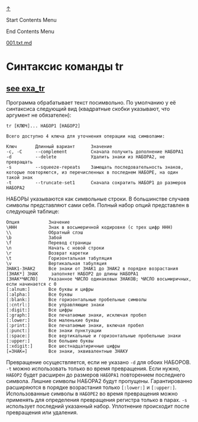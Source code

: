 
<!-- [[__TOC_]] -->

<a name=top></a>
<a class=top-link hide href=#top>↑</a>

Start Contents Menu

<!-- TOC tocDepth:1..6 chapterDepth:1..6 -->

<!-- /TOC -->

End Contents Menu

<!--
CMND: ufl_stl0 9 /home/st/REPOBARE/_repo/NBash/.arb/util/tr.ram/.grot/opus.d/one.d/cntx.ins.d /home/st/REPOBARE/_repo/NBash/.arb/util/tr.ram/.grot/opus.d/one.d/cntx.res.md 2

PPWD: /home/st/REPOBARE/_repo/NBash/.arb/util/tr.ram/.grot/opus.d/one.d

FLOW: /home/st/REPOBARE/_repo/sta/.d/.st_rc_d.data.d/ufl_stl0/.flow.d/009_dr2m

DATE: 1731463917_13112024091157

DATX: 1731463917
-->


[001.txt.md](/REPOBARE/_repo/NBash/.arb/util/tr.ram/.grot/opus.d/one.d/cntx.ins.d/001.txt.md)



# Синтаксис команды tr

## [see exa_tr](/REPOBARE/_repo/NBash/.arb/util/tr.ram/.grot/opus.d/one.d/.ins_dr/001.rcm.d/res.md)

Программа обрабатывает текст посимвольно. По умолчанию у её синтаксиса следующий вид (квадратные скобки указывают, что аргумент не обязателен):

    tr [КЛЮЧ]... НАБОР1 [НАБОР2]

```
Всего доступно 4 ключа для уточнения операции над символами:

Ключ	   Длинный вариант	    Значение
-c, -C     --complement	        Сначала получить дополнение НАБОРА1
-d	       --delete	            Удалить знаки из НАБОРА2, не превращать
-s	       --squeeze-repeats	Замещать последовательность знаков, которые повторяются, из перечисленных в последнем НАБОРЕ, на один такой знак
-t	       --truncate-set1	    Сначала сократить НАБОР1 до размеров НАБОРА2
```

НАБОРЫ указываются как символьные строки. В большинстве случаев символы представляют сами себя. Полный набор опций представлен в следующей таблице:

```
Опция	        Значение
\HHH	        Знак в восьмеричной кодировке (с трех цифр ННН)
\\	            Обратный слэш
\b	            Забой
\f	            Перевод страницы
\n	            Начать с новой строки
\r	            Возврат каретки
\t	            Горизонтальная табуляция
\v	            Вертикальная табуляция
ЗНАК1-ЗНАК2	    Все знаки от ЗНАК1 до ЗНАК2 в порядке возрастания
[ЗНАК*]	ЗНАК     заполняет НАБОР2 до длины НАБОРА1
[ЗНАК*ЧИСЛО]	Указанное ЧИСЛО одинаковых ЗНАКОВ; ЧИСЛО восьмиричных, если начинается с 0
[:alnum:]	    Все буквы и цифры
[:alpha:]	    Все буквы
[:blank:]	    Все горизонтальные пробельные символы
[:cntrl:]	    Все управляющие знаки
[:digit:]	    Все цифры
[:graph:]	    Все печатаемые знаки, исключая пробел
[:lower:]	    Все маленькие буквы
[:print:]	    Все печатаемые знаки, включая пробел
[:punct:]	    Все знаки пунктуации
[:space:]	    Все вертикальные и горизонтальные пробельные знаки
[:upper:]	    Все большие буквы
[:xdigit:]	    Все шестнадцатиричные цифры
[=ЗНАК=]	    Все знаки, эквивалентные ЗНАКУ

``````

Превращение осуществляется, если не указано `-d` для обоих НАБОРОВ. `-t` можно использовать только во время превращения. Если нужно, `НАБОР2` будет расширен до размеров `НАБОРА1` повторением последнего символа. Лишние символы НАБОРА2 будут пропущены. Гарантированно расширяются в порядке возрастания только `[:lower:]` и `[:upper:]`. Использованные символы в `НАБОРЕ2` во время превращения можно применять для определения превращения регистра только в парах. `-s` использует последний указанный набор. Уплотнение происходит после превращения или удаления.



